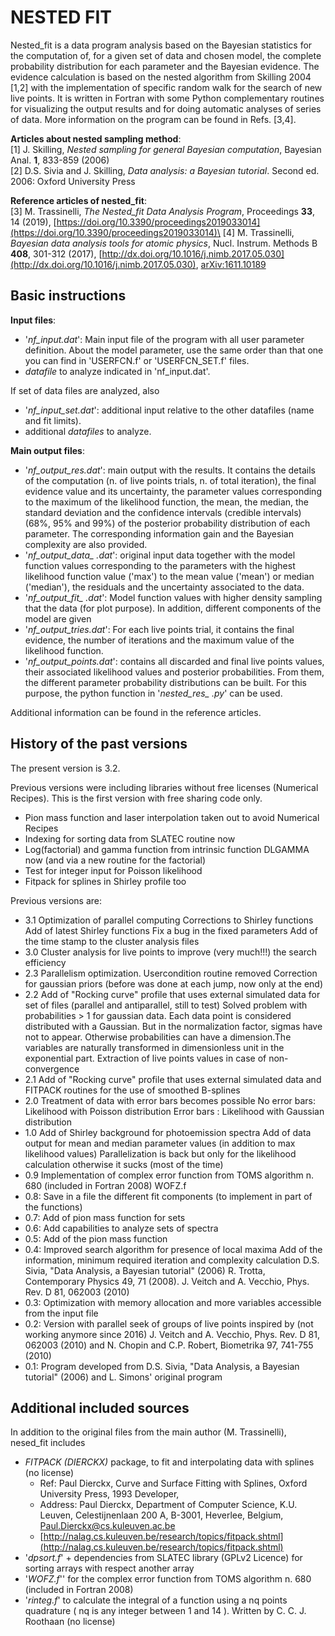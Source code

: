 # NESTED FIT

Nested_fit is a data program analysis based on the Bayesian statistics for the computation of, for a given set of data and chosen model, the complete probability distribution for each parameter and the Bayesian evidence.
The evidence calculation is based on the nested algorithm from Skilling 2004 [1,2] with the implementation of specific random walk for the search of new live points.
It is written in Fortran with some Python complementary routines for visualizing the output results and for doing automatic analyses of series of data.
More information on the program can be found in Refs. [3,4].


**Articles about nested sampling method**:\
[1] J. Skilling, *Nested sampling for general Bayesian computation*, Bayesian Anal. **1**, 833-859 (2006)\
[2] D.S. Sivia and J. Skilling, *Data analysis: a Bayesian tutorial*. Second ed. 2006: Oxford University Press

**Reference articles of nested_fit**:\
[3] M. Trassinelli, *The Nested_fit Data Analysis Program*, Proceedings **33**, 14 (2019), [https://doi.org/10.3390/proceedings2019033014](https://doi.org/10.3390/proceedings2019033014)\
[4] M. Trassinelli, *Bayesian data analysis tools for atomic physics*, Nucl. Instrum. Methods B **408**, 301-312 (2017),
[http://dx.doi.org/10.1016/j.nimb.2017.05.030](http://dx.doi.org/10.1016/j.nimb.2017.05.030),  [	arXiv:1611.10189](https://arxiv.org/abs/1611.10189)

## Basic instructions

**Input files**:
- '*nf_input.dat*': Main input file of the program with all user parameter definition.
About the model parameter, use the same order than that one you can find in 'USERFCN.f' or 'USERFCN_SET.f' files.
- *datafile* to analyze indicated in 'nf_input.dat'.

If set of data files are analyzed, also
- '*nf_input_set.dat*': additional input relative to the other datafiles (name and fit limits).
- additional *datafiles* to analyze.

**Main output files**:
- '*nf_output_res.dat*': main output with the results.
It contains the details of the computation (n. of live points trials, n. of total iteration), the final evidence value and its uncertainty, the parameter values corresponding to the maximum of the likelihood function, the mean, the median, the standard deviation and the confidence intervals (credible intervals) (68%, 95% and 99%) of the posterior probability distribution of each parameter.
The corresponding information gain and the Bayesian complexity are also provided.
- '*nf_output_data_ .dat*': original input data together with the model function values corresponding to the parameters with the highest likelihood function value ('max') to the mean value ('mean') or median ('median'), the residuals and the uncertainty associated to the data.
- '*nf_output_fit_ .dat*': Model function values with higher density sampling that the data (for plot purpose). In addition, different components of the model are given
- '*nf_output_tries.dat*': For each live points trial, it contains the final evidence, the number of iterations and the maximum value of the likelihood function.
- '*nf_output_points.dat*': contains all discarded and final live points values, their associated likelihood values and posterior probabilities. From them, the different parameter probability distributions can be built.
For this purpose, the python function in '*nested_res_ .py*' can be used.


Additional information can be found in the reference articles.

## History of the past versions

The present version is 3.2.

Previous versions were including libraries without free licenses
(Numerical Recipes).
This is the first version with free sharing code only.

- Pion mass function and laser interpolation taken out to avoid Numerical Recipes
- Indexing for sorting data from SLATEC routine now
- Log(factorial) and gamma function from intrinsic function DLGAMMA now (and via a new routine for the factorial)
- Test for integer input for Poisson likelihood
- Fitpack for splines in Shirley profile too


Previous versions are:

 - 3.1  Optimization of parallel computing
      Corrections to Shirley functions
      Add of latest Shirley functions
      Fix a bug in the fixed parameters
      Add of the time stamp to the cluster analysis files
 - 3.0  Cluster analysis for live points to improve (very much!!!) the search efficiency
 - 2.3  Parallelism optimization. Usercondition routine removed
      Correction for gaussian priors (before was done at each jump, now only at the end)
 - 2.2  Add of "Rocking curve" profile that uses external simulated data for set of files
      (parallel and antiparallel, still to test)
      Solved problem with probabilities > 1 for gaussian data. Each data point is considered distributed
      with a Gaussian. But in the normalization factor, sigmas have not to appear. Otherwise probabilities
      can have a dimension.The variables are naturally transformed in dimensionless unit in the
      exponential part.
      Extraction of live points values in case of non-convergence
 - 2.1  Add of "Rocking curve" profile that uses external simulated data and
      FITPACK routines for the use of smoothed B-splines
 - 2.0  Treatment of data with error bars becomes possible
      No error bars: Likelihood with Poisson distribution
      Error bars   : Likelihood with Gaussian distribution
 - 1.0  Add of Shirley background for photoemission spectra
      Add of data output for mean and median parameter values (in addition to max likelihood values)
      Parallelization is back but only for the likelihood calculation otherwise it sucks (most of the time)
 - 0.9  Implementation of complex error function from TOMS algorithm n. 680 (included in Fortran 2008) WOFZ.f
 - 0.8: Save in a file the different fit components (to implement in part of the functions)
 - 0.7: Add of pion mass function for sets
 - 0.6: Add capabilities to analyze sets of spectra
 - 0.5: Add of the pion mass function
 - 0.4: Improved search algorithm for presence of local maxima
      Add of the information, minimum required iteration and complexity calculation
      D.S. Sivia, "Data Analysis, a Bayesian tutorial" (2006)
      R. Trotta, Contemporary Physics 49, 71 (2008).
      J. Veitch and A. Vecchio, Phys. Rev. D 81, 062003 (2010)
 - 0.3: Optimization with memory allocation and more variables accessible from the input file
 - 0.2: Version with parallel seek of groups of live points inspired by (not working anymore since 2016)
      J. Veitch and A. Vecchio, Phys. Rev. D 81, 062003 (2010) and
      N. Chopin and C.P. Robert, Biometrika 97, 741-755 (2010)
 - 0.1: Program developed from D.S. Sivia, "Data Analysis, a Bayesian tutorial" (2006) and L. Simons' original program

 ## Additional included sources

 In addition to the original files from the main author (M. Trassinelli), nesed_fit includes
 - *FITPACK (DIERCKX)* package, to fit and interpolating data with splines (no license)
   - Ref: Paul Dierckx, Curve and Surface Fitting with Splines, Oxford University Press, 1993
 Developer,
   - Address: Paul Dierckx, Department of Computer Science, K.U. Leuven, Celestijnenlaan 200 A, B-3001, Heverlee, Belgium, Paul.Dierckx@cs.kuleuven.ac.be
   - [http://nalag.cs.kuleuven.be/research/topics/fitpack.shtml](http://nalag.cs.kuleuven.be/research/topics/fitpack.shtml)
 - '*dpsort.f*' + dependencies from SLATEC library (GPLv2 Licence) for sorting arrays with respect another array
 - '*WOFZ.f*'' for the complex error function from TOMS algorithm n. 680 (included in Fortran 2008)
 - '*rinteg.f*' to calculate the integral of a function using a nq points quadrature ( nq is any integer between 1 and 14 ). Written by C. C. J. Roothaan (no license)
